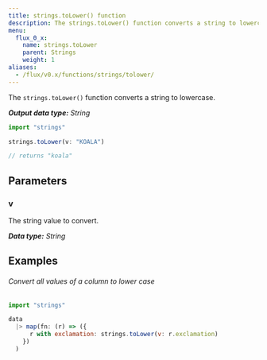 ```yaml
---
title: strings.toLower() function
description: The strings.toLower() function converts a string to lowercase.
menu:
  flux_0_x:
    name: strings.toLower
    parent: Strings
    weight: 1
aliases:
  - /flux/v0.x/functions/strings/tolower/
---
```


The `strings.toLower()` function converts a string to lowercase.

_**Output data type:** String_

```js
import "strings"

strings.toLower(v: "KOALA")

// returns "koala"
```

## Parameters

### v
The string value to convert.

_**Data type:** String_

## Examples

###### Convert all values of a column to lower case
```js
import "strings"

data
  |> map(fn: (r) => ({
      r with exclamation: strings.toLower(v: r.exclamation)
    })
  )
```
